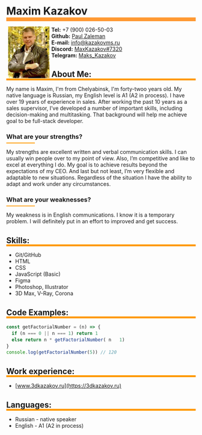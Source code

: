 # Maxim Kazakov 
<hr style="background:#FF9933; width:100%; height:10px; border:0; margin-top:-19px">

[<img src="./myFoto.jpg" align="left" width="110" hspace="5">](./myFoto.jpg)


  * **Tel:** +7 (900) 026-50-03
  * **Github:** [Paul Zaleman](https://github.com/Paul-Zaleman)
  * **E-mail:** info@kazakovms.ru
  * **Discord:** [MaxKazakov#7320](https://discordapp.com/users/750983706658865172)
  * **Telegram:** [Maks_Kazakov](https://t.me/maks_kazakov)



## About Me:
<hr style="background:#FF9900; width:100%; height:5px; border:0; margin-top:-19px">

My name is Maxim, I'm from Chelyabinsk, I'm forty-twoo years old. My native language is Russian, my English level is A1 (A2 in process). I have over 19 years of experience in sales. After working the past 10 years as a sales supervisor, I’ve developed a number of important skills, including decision-making and multitasking. That background will help me achieve goal to be full-stack developer.
### What are your strengths?
<hr style="background:#FF9900; width:15%; height:2px; border:0; margin-top:-10px">

My strengths are excellent written and verbal communication skills. I can usually win people over to my point of view. Also, I’m competitive and like to excel at everything I do. My goal is to achieve results beyond the expectations of my CEO. And last but not least, I’m very flexible and adaptable to new situations. Regardless of the situation I have the ability to adapt and work under any circumstances. 
### What are your weaknesses?
<hr style="background:#FF9900; width:15%; height:2px; border:0; margin-top:-10px">

My weakness is in English communications. I know it is a temporary problem. I will definitely put in an effort to improved and get success.
## Skills:
<hr style="background:#FF9900; width:100%; height:5px; border:0; margin-top:-19px">

  * Git/GitHub
  * HTML
  * CSS
  * JavaScript (Basic)
  * Figma
  * Photoshop, Illustrator
  * 3D Max, V-Ray, Corona

## Code Examples:
<hr style="background:#FF9900; width:100%; height:5px; border:0; margin-top:-19px">

  ```javascript
  const getFactorialNumber = (n) => {
    if (n === 0 || n === 1) return 1
    else return n * getFactorialNumber( n   1)
  }
  console.log(getFactorialNumber(5)) // 120
  ```

## Work experience:
<hr style="background:#FF9900; width:100%; height:5px; border:0; margin-top:-19px">

  * [www.3dkazakov.ru](https://3dkazakov.ru)
  
## Languages:
<hr style="background:#FF9900; width:100%; height:5px; border:0; margin-top:-19px">

  * Russian - native speaker
  * English - A1 (A2 in process)
  